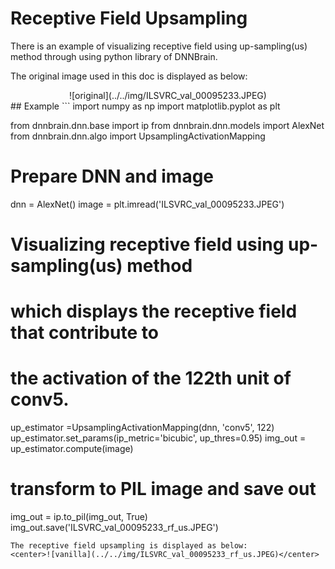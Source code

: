# Receptive Field Upsampling
There is an example of visualizing receptive field using up-sampling(us) method  through using python library of DNNBrain.

The original image used in this doc is displayed as below:
<center>![original](../../img/ILSVRC_val_00095233.JPEG)</center>
## Example 
```
import numpy as np
import matplotlib.pyplot as plt

from dnnbrain.dnn.base import ip
from dnnbrain.dnn.models import AlexNet
from dnnbrain.dnn.algo import UpsamplingActivationMapping

# Prepare DNN and image
dnn = AlexNet()
image = plt.imread('ILSVRC_val_00095233.JPEG')

# Visualizing receptive field using up-sampling(us) method
# which displays the receptive field that contribute to 
# the activation of the 122th unit of conv5.
up_estimator =UpsamplingActivationMapping(dnn, 'conv5', 122)
up_estimator.set_params(ip_metric='bicubic', up_thres=0.95)
img_out = up_estimator.compute(image)

# transform to PIL image and save out
img_out = ip.to_pil(img_out, True)
img_out.save('ILSVRC_val_00095233_rf_us.JPEG')
```
The receptive field upsampling is displayed as below:
<center>![vanilla](../../img/ILSVRC_val_00095233_rf_us.JPEG)</center>
